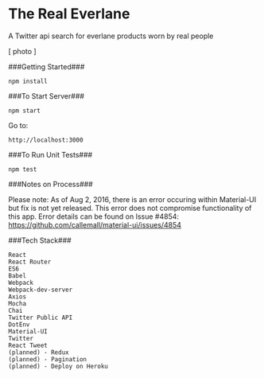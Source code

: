 # The Real Everlane
A Twitter api search for everlane products worn by real people

[ photo ]

###Getting Started###

	npm install

###To Start Server###

    npm start

Go to:

    http://localhost:3000

###To Run Unit Tests###

    npm test

###Notes on Process###

Please note: As of Aug 2, 2016, there is an error occuring within Material-UI but fix is not yet released. This error does not compromise functionality of this app. Error details can be found on Issue #4854: https://github.com/callemall/material-ui/issues/4854

###Tech Stack###

    React
    React Router
    ES6
    Babel
    Webpack
    Webpack-dev-server
    Axios
    Mocha
    Chai
    Twitter Public API
    DotEnv
    Material-UI
    Twitter
    React Tweet
    (planned) - Redux
    (planned) - Pagination
    (planned) - Deploy on Heroku